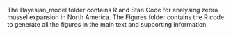 The Bayesian_model folder contains R and Stan Code for analysing zebra mussel expansion in North America. 
The Figures folder contains the R code to generate all the figures in the main text and supporting information.
